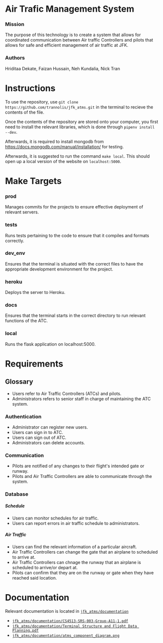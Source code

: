 # Air Trafic Management System

### Mission

The purpose of this technology is to create a system that allows for coordinated communication between Air traffic Controllers and pilots that allows for safe and efficient management of air traffic at JFK.

### Authors

Hriditaa Dekate, Faizan Hussain, Neh Kundalia, Nick Tran

# Instructions

To use the repository, use `git clone https://github.com/trannolis/jfk_atms.git` in the terminal to recieve the contents of the file.

Once the contents of the repository are stored onto your computer, you first need to install the relevant libraries, which is done through `pipenv install --dev`.

Afterwards, it is required to install mongodb from https://docs.mongodb.com/manual/installation/ for testing.

Afterwards, it is suggested to run the command `make local`. This should open up a local version of the website on `localhost:5000`.

# Make Targets

### prod

Manages commits for the projects to ensure effective deployment of relevant servers.

### tests

Runs tests pertaining to the code to ensure that it compiles and formats correctly.

### dev_env

Ensures that the terminal is situated with the correct files to have the appropriate development environment for the project.

### heroku

Deploys the server to Heroku.

### docs

Ensures that the terminal starts in the correct directory to run relevant functions of the ATC.

### local

Runs the flask application on localhost:5000.

# Requirements

## Glossary

* Users refer to Air Traffic Controllers (ATCs) and pilots.
* Administrators refers to senior staff in charge of maintaining the ATC system.

### Authentication

* Administrator can register new users.
* Users can sign in to ATC.
* Users can sign out of ATC.
* Administrators can delete accounts.

### Communication

* Pilots are notified of any changes to their flight's intended gate or runway.
* Pilots and Air Traffic Controllers are able to communicate through the system.

### Database

##### Schedule

* Users can monitor schedules for air traffic.
* Users can report errors in air traffic schedule to administrators.

##### Air Traffic

* Users can find the relevant information of a particular aircraft.
* Air Traffic Controllers can change the gate that an airplane to scheduled to arrive at.
* Air Traffic Controllers can chnage the runway that an airplane is scheduled to arrive/or depart at.
* Pilots can confirm that they are on the runway or gate when they have reached said location.

# Documentation

Relevant documentation is located in [`jfk_atms/documentation`](https://github.com/trannolis/jfk_atms/tree/master/Documentation)

* [`jfk_atms/documentation/CS4513-SRS-003-Group-A11-1.pdf`](https://github.com/trannolis/jfk_atms/blob/master/Documentation/CS4513-SRS-003-Group-A11-1.pdf)
* [`jfk_atms/documentation/Terminal Structure and Flight Data Planning.pdf`](https://github.com/trannolis/jfk_atms/blob/master/Documentation/Terminal%20Structure%20and%20Flight%20Data%20Planning.pdf)
* [`jfk_atms/documentation/atms_component_diagram.png`](https://github.com/trannolis/jfk_atms/blob/master/Documentation/atms_component_diagram.png)
